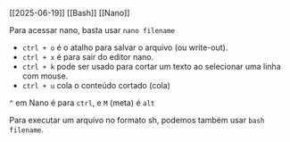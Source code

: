 [[2025-06-19]]
[[Bash]]
[[Nano]]

Para acessar nano, basta usar `nano filename`

- `ctrl + o` é o atalho para salvar o arquivo (ou write-out). 
- `ctrl + x` é para sair do editor nano.
- `ctrl + k` pode ser usado para cortar um texto ao selecionar uma linha com mouse.
- `ctrl + u` cola o conteúdo cortado (cola)

`^` em Nano é para `ctrl`, e `M` (meta) é `alt`

Para executar um arquivo no formato sh, podemos também usar `bash filename`.